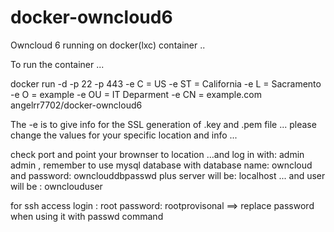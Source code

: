 docker-owncloud6
================

Owncloud 6 running on docker(lxc) container ..



To run the container ...

docker run -d -p 22 -p 443 -e C = US
-e ST = California
-e L = Sacramento
-e O = example
-e OU = IT Deparment
-e CN = example.com
angelrr7702/docker-owncloud6



The -e is to give info for the SSL generation of .key and .pem file ... please change the values for your specific location and info ... 

check port and point your brownser to location ...and log in with: admin admin , remember to use mysql database with database name: owncloud and password: ownclouddbpasswd plus server will be: localhost ... and user will be : ownclouduser

for ssh access login : root password: rootprovisonal ==> replace password when using it with passwd command

